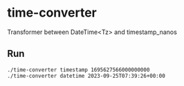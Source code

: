 # time-converter

Transformer between DateTime\<Tz> and timestamp_nanos

## Run

```shell
./time-converter timestamp 1695627566000000000
./time-converter datetime 2023-09-25T07:39:26+00:00
```
